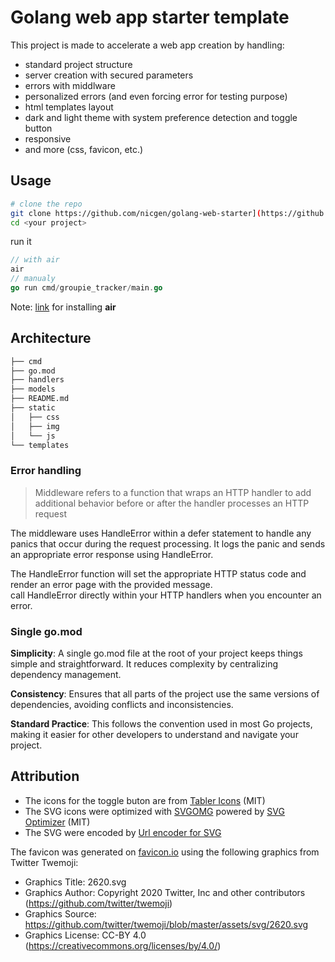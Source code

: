 # Golang web app starter template

This project is made to accelerate a web app creation by handling:
- standard project structure
- server creation with secured parameters
- errors with middlware
- personalized errors (and even forcing error for testing purpose)
- html templates layout
- dark and light theme with system preference detection and toggle button
- responsive
- and more (css, favicon, etc.)

## Usage

```sh
# clone the repo
git clone https://github.com/nicgen/golang-web-starter](https://github.com/nicgen/golang-web-starter.git <your project>
cd <your project>
```

run it

```go
// with air
air
// manualy
go run cmd/groupie_tracker/main.go
```

Note: [link](https://hello-there.org/go/tools/live-server/) for installing **air**

## Architecture

```txt
├── cmd
├── go.mod
├── handlers
├── models
├── README.md
├── static
│   ├── css
│   ├── img
│   └── js
└── templates
```

### Error handling

> Middleware refers to a function that wraps an HTTP handler to add additional behavior before or after the handler processes an HTTP request  

The middleware uses HandleError within a defer statement to handle any panics that occur during the request processing. It logs the panic and sends an appropriate error response using HandleError.  

The HandleError function will set the appropriate HTTP status code and render an error page with the provided message.  
call HandleError directly within your HTTP handlers when you encounter an error.  

### Single go.mod

**Simplicity**: A single go.mod file at the root of your project keeps things simple and straightforward. It reduces complexity by centralizing dependency management.

**Consistency**: Ensures that all parts of the project use the same versions of dependencies, avoiding conflicts and inconsistencies.

**Standard Practice**: This follows the convention used in most Go projects, making it easier for other developers to understand and navigate your project.

<!-- todo, add mux -->

<!--
### Reproducibility

```bash
mkdir -p {cmd,handlers,models,static/{css,img,js},templates}
mkdir cmd/<project-name>
touch cmd/<project-name>/main.go handlers/{index,about,error}.go README.md static/{css/styles.css,img/about.txt} templates/{about,error,index,layout}.html
go mod init <project-name>
air init
sed 's/  cmd = "go build -o .\/tmp\/main ."/  cmd = "go build -o .\/tmp\/main .\/cmd\/<project-name>\/main.go"/g' .air.toml
air -c .air.toml
# after that launch it with `air`
```
-->

## Attribution

- The icons for the toggle buton are from [Tabler Icons](https://tabler.io/icons) (MIT)  
- The SVG icons were optimized with [SVGOMG](https://jakearchibald.github.io/svgomg/) powered by [SVG Optimizer](https://github.com/svg/svgo) (MIT)  
- The SVG were encoded by [Url encoder for SVG](https://yoksel.github.io/url-encoder/)  

The favicon was generated on [favicon.io](https://favicon.io/) using the following graphics from Twitter Twemoji:  
- Graphics Title: 2620.svg  
- Graphics Author: Copyright 2020 Twitter, Inc and other contributors (https://github.com/twitter/twemoji)  
- Graphics Source: https://github.com/twitter/twemoji/blob/master/assets/svg/2620.svg  
- Graphics License: CC-BY 4.0 (https://creativecommons.org/licenses/by/4.0/)  
